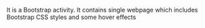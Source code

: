 It is a Bootstrap activity. It contains single webpage which includes Bootstrap CSS styles and some hover effects
